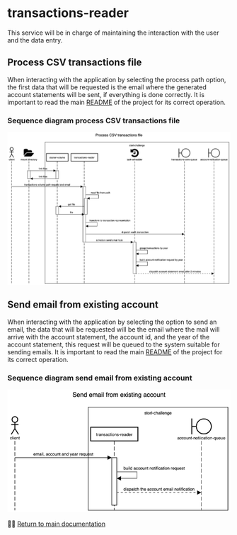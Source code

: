 # transactions-reader

This service will be in charge of maintaining the interaction with the user and the data entry.

## Process CSV transactions file

When interacting with the application by selecting the process path option, the first data that will be requested is the email where the generated account statements will be sent, if everything is done correctly. It is important to read the main [README](https://github.com/erbalo/stori-challenge/blob/master/README.md#please-read-this-section) of the project for its correct operation.


### Sequence diagram process CSV transactions file

![Process CSV transaction file](process-csv-transactions-file.png)


## Send email from existing account

When interacting with the application by selecting the option to send an email, the data that will be requested will be the email where the mail will arrive with the account statement, the account id, and the year of the account statement, this request will be queued to the system suitable for sending emails. It is important to read the main [README](https://github.com/erbalo/stori-challenge/blob/master/README.md#please-read-this-section) of the project for its correct operation.


### Sequence diagram send email from existing account

![Send email from existing account](send-email-from-existing-account.png)

☝🏽 [Return to main documentation](../README.md#table-of-contents)
